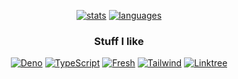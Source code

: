 <div align='center'>

  [![stats](https://github-readme-stats-git-masterrstaa-rickstaa.vercel.app/api?username=Endy3032&custom_title=GitHub%20Stats&count_private=true&show_icons=true&theme=nord&bg_color=-60,0e1420,262c38&icon_color=81A1C1&border_radius=10&border_color=2e344066&hide=stars&line_height=24&text_bold=false&rank_icon=percentile&include_all_commits=true&card_width=300)](https://github.com/anuraghazra/github-readme-stats)
  [![languages](https://github-readme-stats-git-masterrstaa-rickstaa.vercel.app/api/top-langs/?username=Endy3032&theme=nord&bg_color=-45,0e1420,1e2430&border_radius=10&border_color=2e344066&layout=compact&size_weight=0&count_weight=1)](https://github.com/anuraghazra/github-readme-stats)

### Stuff I like

  [![Deno](https://img.shields.io/badge/deno-Deno?style=for-the-badge&logo=deno&color=1E2430&logoColor=ECEFF4)](http://deno.land/)
  [![TypeScript](https://img.shields.io/badge/TS-TS.svg?style=for-the-badge&logo=typescript&color=1E2430&logoColor=ECEFF4)](https://www.typescriptlang.org/)
  [![Fresh](https://img.shields.io/badge/fresh-Fresh.svg?style=for-the-badge&logo=fresh&color=1E2430&logoColor=ECEFF4)](https://fresh.deno.dev/)
  [![Tailwind](https://img.shields.io/badge/tailwind-Tailwind.svg?style=for-the-badge&logo=tailwind-css&color=1E2430&logoColor=ECEFF4)](https://tailwindcss.com/)
  [![Linktree](https://img.shields.io/badge/Stalk%20Me-Linktree?style=for-the-badge&logo=linktree&color=0E9464&logoColor=FFFFFF)](https://linktr.ee/Endy3032)

</div>
